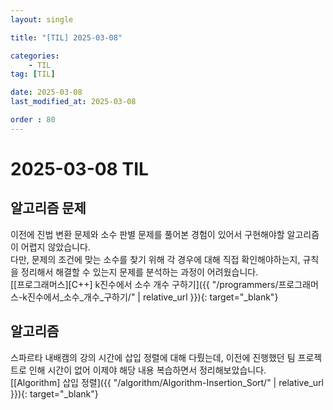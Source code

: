 ```yaml
---
layout: single

title: "[TIL] 2025-03-08"

categories:
    - TIL
tag: [TIL]

date: 2025-03-08
last_modified_at: 2025-03-08

order : 80
---
```


# 2025-03-08 TIL

## 알고리즘 문제

이전에 진법 변환 문제와 소수 판별 문제를 풀어본 경험이 있어서 구현해야할 알고리즘이 어렵지 않았습니다.  
다만, 문제의 조건에 맞는 소수를 찾기 위해 각 경우에 대해 직접 확인해야하는지, 규칙을 정리해서 해결할 수 있는지 문제를 분석하는 과정이 어려웠습니다.  
[[프로그래머스][C++] k진수에서 소수 개수 구하기]({{ "/programmers/프로그래머스-k진수에서_소수_개수_구하기/" | relative_url }}){: target="_blank"}

## 알고리즘

스파르타 내배캠의 강의 시간에 삽입 정렬에 대해 다뤘는데, 이전에 진행했던 팀 프로젝트로 인해 시간이 없어 이제야 해당 내용 복습하면서 정리해보았습니다.  
[[Algorithm] 삽입 정렬]({{ "/algorithm/Algorithm-Insertion_Sort/" | relative_url }}){: target="_blank"}

